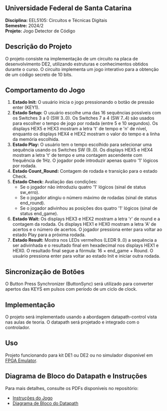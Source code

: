 ## Universidade Federal de Santa Catarina
**Disciplina:** EEL5105: Circuitos e Técnicas Digitais  
**Semestre:** 2024/2  
**Projeto:** Jogo Detector de Código

## Descrição do Projeto
O projeto consiste na implementação de um circuito na placa de desenvolvimento DE2, utilizando estruturas e conhecimentos obtidos durante o curso. O circuito implementa um jogo interativo para a obtenção de um código secreto de 10 bits.

## Comportamento do Jogo
1. **Estado Init:** O usuário inicia o jogo pressionando o botão de pressão enter (KEY1).
2. **Estado Setup:** O usuário escolhe uma das 16 sequências possíveis com os Switches 3 a 0 (SW 3..0). Os Switches 7 a 4 (SW 7..4) são usados para escolher o tempo de jogo por rodada (entre 5 e 10 segundos). Os displays HEX5 e HEX3 mostram a letra 't' de tempo e 'n' de nível, enquanto os displays HEX4 e HEX2 mostram o valor do tempo e a linha da memória escolhida.
3. **Estado Play:** O usuário tem o tempo escolhido para selecionar uma sequência usando os Switches SW (9..0). Os displays HEX5 e HEX4 mostram a letra 't' de tempo e uma contagem ascendente com frequência de 1Hz. O jogador pode introduzir apenas quatro '1' lógicos por rodada.
4. **Estado Count_Round:** Contagem de rodada e transição para o estado Check.
5. **Estado Check:** Avaliação das condições:
   - Se o jogador não introduziu quatro '1' lógicos (sinal de status sw_erro).
   - Se o jogador atingiu o número máximo de rodadas (sinal de status end_round).
   - Se o jogador adivinhou as posições dos quatro '1' lógicos (sinal de status end_game).
6. **Estado Wait:** Os displays HEX3 e HEX2 mostram a letra 'r' de round e a contagem da rodada. Os displays HEX1 e HEX0 mostram a letra 'A' de acertos e o número de acertos. O jogador pressiona enter para voltar ao estado Play para a próxima rodada.
7. **Estado Result:** Mostra nos LEDs vermelhos (LEDR 9..0) a sequência a ser adivinhada e o resultado final em hexadecimal nos displays HEX1 e HEX0. O resultado final segue a fórmula: 16 × end_game + Round. O usuário pressiona enter para voltar ao estado Init e iniciar outra rodada.

## Sincronização de Botões
O Button Press Synchronizer (ButtonSync) será utilizado para converter apertos das KEYS em pulsos com período de um ciclo de clock.

## Implementação
O projeto será implementado usando a abordagem datapath-control vista nas aulas de teoria. O datapath será projetado e integrado com o controlador.

## Uso
Projeto funcionando para kit DE1 ou DE2 ou no simulador disponível em [FPGA Emulator](https://fpgaemu.sites.ufsc.br).

## Diagrama de Bloco do Datapath e Instruções
Para mais detalhes, consulte os PDFs disponíveis no repositório:
- [Instruções do Jogo](Instruções/Jogo.pdf)
- [Diagrama de Bloco do Datapath](Instruções/Datapath.pdf)
